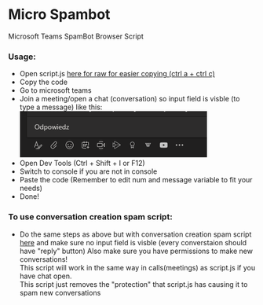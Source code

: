 # Micro Spambot
Microsoft Teams SpamBot Browser Script

### Usage:
* Open script.js [here for raw for easier copying (ctrl a + ctrl c)](https://raw.githubusercontent.com/Roki100/micro-spambot/master/script.js)
* Copy the code
* Go to microsoft teams
* Join a meeting/open a chat (conversation) so input field is visble (to type a message) like this: ![img](https://github.com/Roki100/micro-spambot/blob/master/img/1.png?raw=true)
* Open Dev Tools (Ctrl + Shift + I or F12)
* Switch to console if you are not in console
* Paste the code (Remember to edit num and message variable to fit your needs)
* Done!

### To use conversation creation spam script:
* Do the same steps as above but with conversation creation spam script [here](https://raw.githubusercontent.com/Roki100/micro-spambot/master/conversation_creation_spam.js) and make sure no input field is visble (every converstaion should have "reply" button)
Also make sure you have permissions to make new conversations!\
This script will work in the same way in calls(meetings) as script.js if you have chat open.\
This script just removes the "protection" that script.js has causing it to spam new conversations

